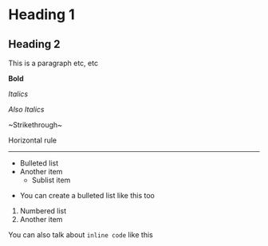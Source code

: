 # Heading 1
## Heading 2

This is a paragraph etc, etc

**Bold**

_Italics_

*Also Italics*

~Strikethrough~

Horizontal rule

---

- Bulleted list
- Another item
  - Sublist item

* You can create a bulleted list like this too

1. Numbered list
2. Another item

You can also talk about `inline code` like this
